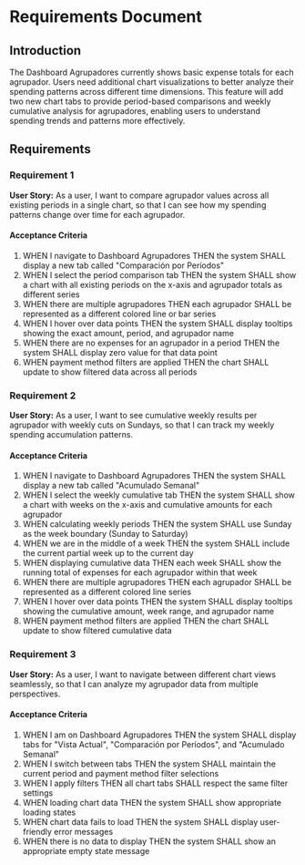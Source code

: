 # Requirements Document

## Introduction

The Dashboard Agrupadores currently shows basic expense totals for each agrupador. Users need additional chart visualizations to better analyze their spending patterns across different time dimensions. This feature will add two new chart tabs to provide period-based comparisons and weekly cumulative analysis for agrupadores, enabling users to understand spending trends and patterns more effectively.

## Requirements

### Requirement 1

**User Story:** As a user, I want to compare agrupador values across all existing periods in a single chart, so that I can see how my spending patterns change over time for each agrupador.

#### Acceptance Criteria

1. WHEN I navigate to Dashboard Agrupadores THEN the system SHALL display a new tab called "Comparación por Períodos"
2. WHEN I select the period comparison tab THEN the system SHALL show a chart with all existing periods on the x-axis and agrupador totals as different series
3. WHEN there are multiple agrupadores THEN each agrupador SHALL be represented as a different colored line or bar series
4. WHEN I hover over data points THEN the system SHALL display tooltips showing the exact amount, period, and agrupador name
5. WHEN there are no expenses for an agrupador in a period THEN the system SHALL display zero value for that data point
6. WHEN payment method filters are applied THEN the chart SHALL update to show filtered data across all periods

### Requirement 2

**User Story:** As a user, I want to see cumulative weekly results per agrupador with weekly cuts on Sundays, so that I can track my weekly spending accumulation patterns.

#### Acceptance Criteria

1. WHEN I navigate to Dashboard Agrupadores THEN the system SHALL display a new tab called "Acumulado Semanal"
2. WHEN I select the weekly cumulative tab THEN the system SHALL show a chart with weeks on the x-axis and cumulative amounts for each agrupador
3. WHEN calculating weekly periods THEN the system SHALL use Sunday as the week boundary (Sunday to Saturday)
4. WHEN we are in the middle of a week THEN the system SHALL include the current partial week up to the current day
5. WHEN displaying cumulative data THEN each week SHALL show the running total of expenses for each agrupador within that week
6. WHEN there are multiple agrupadores THEN each agrupador SHALL be represented as a different colored line series
7. WHEN I hover over data points THEN the system SHALL display tooltips showing the cumulative amount, week range, and agrupador name
8. WHEN payment method filters are applied THEN the chart SHALL update to show filtered cumulative data

### Requirement 3

**User Story:** As a user, I want to navigate between different chart views seamlessly, so that I can analyze my agrupador data from multiple perspectives.

#### Acceptance Criteria

1. WHEN I am on Dashboard Agrupadores THEN the system SHALL display tabs for "Vista Actual", "Comparación por Períodos", and "Acumulado Semanal"
2. WHEN I switch between tabs THEN the system SHALL maintain the current period and payment method filter selections
3. WHEN I apply filters THEN all chart tabs SHALL respect the same filter settings
4. WHEN loading chart data THEN the system SHALL show appropriate loading states
5. WHEN chart data fails to load THEN the system SHALL display user-friendly error messages
6. WHEN there is no data to display THEN the system SHALL show an appropriate empty state message
